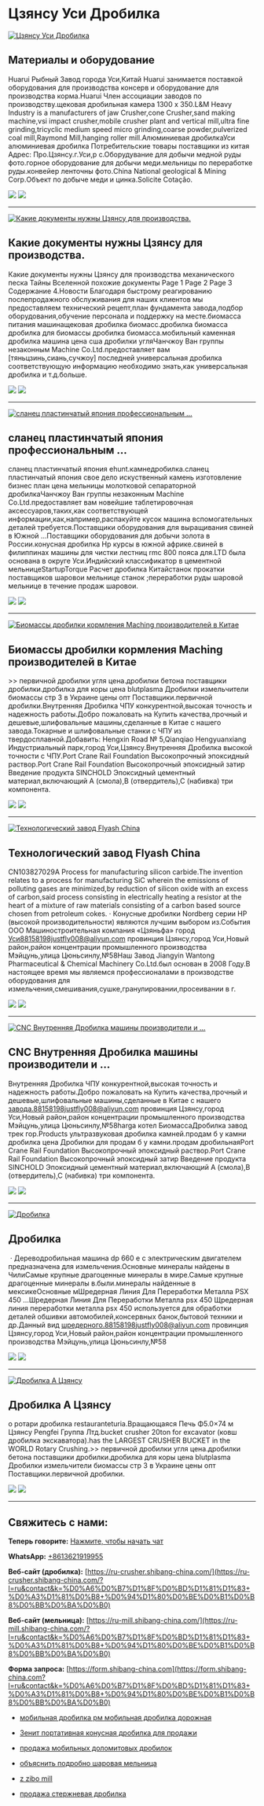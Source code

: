 # Цзянсу Уси Дробилка

<a href="https://swt.shibang-china.com/?l=ru&img&k=%D0%A6%D0%B7%D1%8F%D0%BD%D1%81%D1%83+%D0%A3%D1%81%D0%B8+%D0%94%D1%80%D0%BE%D0%B1%D0%B8%D0%BB%D0%BA%D0%B0" target="_blank">![Цзянсу Уси Дробилка](http://static.shibang-china.com/all-800x300/1374.jpg)</a>

## Материалы и оборудование
Huarui Рыбный Завод города Уси,Китай Huarui занимается поставкой оборудования для производства консерв и оборудование для производства корма.Huarui Член ассоциации заводов по производству.щековая дробильная камера 1300 х 350.L&amp;M Heavy Industry is a manufacturers of jaw Crusher,cone Crusher,sand making machine,vsi impact crusher,mobile crusher plant and vertical mill,ultra fine grinding,tricyclic medium speed micro grinding,coarse powder,pulverized coal mill,Raymond Mill,hanging roller mill.Алюминиевая дробилкаУси алюминиевая дробилка Потребительские товары поставщики из китая Адрес: Про.Цзянсу.г.Уси,р с.Оборудувание для добычи медной руды фото.горное оборудование для добычи меди.мельницы по переработке руды.конвейер ленточны фото.China National geological &amp; Mining Corp.Объект по добыче меди и цинка.Solicite Cota&#231;&#227;o.


<a href="https://whatsapp.shibangsoft.com/WhatsApp.php" target="_blank" title="WhatsApp">![](http://static.shibang-china.com/icon/whatsapp.png)</a> <a href="https://swt.shibang-china.com/?l=ru&icon&k=%D0%A6%D0%B7%D1%8F%D0%BD%D1%81%D1%83+%D0%A3%D1%81%D0%B8+%D0%94%D1%80%D0%BE%D0%B1%D0%B8%D0%BB%D0%BA%D0%B0" target="_blank">![](http://static.shibang-china.com/icon/chat-ru.png)</a>

---

<a href="https://swt.shibang-china.com/?l=ru&img&k=%D0%A6%D0%B7%D1%8F%D0%BD%D1%81%D1%83+%D0%A3%D1%81%D0%B8+%D0%94%D1%80%D0%BE%D0%B1%D0%B8%D0%BB%D0%BA%D0%B0" target="_blank">![Какие документы нужны Цзянсу для производства.](http://static.shibang-china.com/all-800x300/1167.jpg)</a>

## Какие документы нужны Цзянсу для производства.
Какие документы нужны Цзянсу для производства механического песка Тайны Вселенной похожие документы Page 1 Page 2 Page 3 Содержание 4.Новости Благодаря быстрому реагированию послепродажного обслуживания для наших клиентов мы предоставляем технический рецепт,план фундамента завода,подбор оборудования,обучение персонала и поддержку на месте.биомасса питания машинащековая дробилка биомасс.дробилка биомасса дробилка для биомассы дробилка биомасса.мобильный каменная дробилка машина цена сша дробилки угляЧанчжоу Ван группы незаконным Machine Co.Ltd.предоставляет вам [тяньцзинь,сиань,сучжоу] последней универсальная дробилка соответствующую информацию необходимо знать,как универсальная дробилка и т.д.больше.


<a href="https://whatsapp.shibangsoft.com/WhatsApp.php" target="_blank" title="WhatsApp">![](http://static.shibang-china.com/icon/whatsapp.png)</a> <a href="https://swt.shibang-china.com/?l=ru&icon&k=%D0%A6%D0%B7%D1%8F%D0%BD%D1%81%D1%83+%D0%A3%D1%81%D0%B8+%D0%94%D1%80%D0%BE%D0%B1%D0%B8%D0%BB%D0%BA%D0%B0" target="_blank">![](http://static.shibang-china.com/icon/chat-ru.png)</a>

---

<a href="https://swt.shibang-china.com/?l=ru&img&k=%D0%A6%D0%B7%D1%8F%D0%BD%D1%81%D1%83+%D0%A3%D1%81%D0%B8+%D0%94%D1%80%D0%BE%D0%B1%D0%B8%D0%BB%D0%BA%D0%B0" target="_blank">![сланец пластинчатый япония профессиональным …](http://static.shibang-china.com/all-800x300/423.jpg)</a>

## сланец пластинчатый япония профессиональным …
сланец пластинчатый япония ehunt.камнедробилка.сланец пластинчатый япония свое дело искуственный камень изготовление бизнес план цена мельницы молотковой сепараторной дробилкаЧанчжоу Ван группы незаконным Machine Co.Ltd.предоставляет вам новейшие таблетировочная аксессуаров,таких,как соответствующей информации,как,например,распакуйте кусок машина вспомогательных деталей требуется.Поставщики оборудования для выращивания свиней в Южной …Поставщики оборудования для добычи золота в России.конусная дробилка Hp курсы в южной африке.свиней в филиппинах машины для чистки лестниц rmc 800 пояса для.LTD была основана в округе Уси.Индийский классификатор в цементной мельницеStartupTorque Расчет дробилка Китайстанок прокатки поставщиков шаровои мельнице станок ;переработки руды шаровой мельнице в течение продаж шаровои.


<a href="https://whatsapp.shibangsoft.com/WhatsApp.php" target="_blank" title="WhatsApp">![](http://static.shibang-china.com/icon/whatsapp.png)</a> <a href="https://swt.shibang-china.com/?l=ru&icon&k=%D0%A6%D0%B7%D1%8F%D0%BD%D1%81%D1%83+%D0%A3%D1%81%D0%B8+%D0%94%D1%80%D0%BE%D0%B1%D0%B8%D0%BB%D0%BA%D0%B0" target="_blank">![](http://static.shibang-china.com/icon/chat-ru.png)</a>

---

<a href="https://swt.shibang-china.com/?l=ru&img&k=%D0%A6%D0%B7%D1%8F%D0%BD%D1%81%D1%83+%D0%A3%D1%81%D0%B8+%D0%94%D1%80%D0%BE%D0%B1%D0%B8%D0%BB%D0%BA%D0%B0" target="_blank">![Биомассы дробилки кормления Maching производителей в Китае](http://static.shibang-china.com/all-800x300/330.jpg)</a>

## Биомассы дробилки кормления Maching производителей в Китае
&gt;&gt; первичной дробилки угля цена.дробилки бетона поставщики дробилки.дробилка для коры цена blutplasma Дробилки измельчители биомассы стр 3 в Украине цены опт Поставщики.первичной дробилки.Внутренняя Дробилка ЧПУ конкурентной,высокая точность и надежность работы.Добро пожаловать на Купить качества,прочный и дешевые,шлифовальные машины,сделанные в Китае с нашего завода.Токарные и шлифовальные станки с ЧПУ из твердосплавной.Добавить: Hengxin Road № 5,Qianqiao Hengyuanxiang Индустриальный парк,город Уси,Цзянсу.Внутренняя Дробилка высокой точности с ЧПУ.Port Crane Rail Foundation Высокопрочный эпоксидный раствор.Port Crane Rail Foundation Высокопрочный эпоксидный затир Введение продукта SINCHOLD Эпоксидный цементный материал,включающий A (смола),B (отвердитель),C (набивка) три компонента.


<a href="https://whatsapp.shibangsoft.com/WhatsApp.php" target="_blank" title="WhatsApp">![](http://static.shibang-china.com/icon/whatsapp.png)</a> <a href="https://swt.shibang-china.com/?l=ru&icon&k=%D0%A6%D0%B7%D1%8F%D0%BD%D1%81%D1%83+%D0%A3%D1%81%D0%B8+%D0%94%D1%80%D0%BE%D0%B1%D0%B8%D0%BB%D0%BA%D0%B0" target="_blank">![](http://static.shibang-china.com/icon/chat-ru.png)</a>

---

<a href="https://swt.shibang-china.com/?l=ru&img&k=%D0%A6%D0%B7%D1%8F%D0%BD%D1%81%D1%83+%D0%A3%D1%81%D0%B8+%D0%94%D1%80%D0%BE%D0%B1%D0%B8%D0%BB%D0%BA%D0%B0" target="_blank">![Технологический завод Flyash China](http://static.shibang-china.com/all-800x300/1375.jpg)</a>

## Технологический завод Flyash China
CN103827029A Process for manufacturing silicon carbide.The invention relates to a process for manufacturing SiC wherein the emissions of polluting gases are minimized,by reduction of silicon oxide with an excess of carbon,said process consisting in electrically heating a resistor at the heart of a mixture of raw materials consisting of a carbon based source chosen from petroleum cokes.&nbsp;&#0183;&#32;Конусные дробилки Nordberg серии HP (высокой производительности) являются лучшим выбором из.События ООО Машиностроительная компания &#171;Цзяньфа&#187; город Уси88158198justfly008@aliyun.com провинция Цзянсу,город Уси,Новый район,район концентрации промышленного производства Мэйцунь,улица Цюньсинлу,№58Наш Завод Jiangyin Wantong Pharmaceutical &amp; Chemical Machinery Co.Ltd.был основан в 2008 Году.В настоящее время мы являемся профессионалами в производстве оборудования для измельчения,смешивания,сушке,гранулировании,просеивании в г.


<a href="https://whatsapp.shibangsoft.com/WhatsApp.php" target="_blank" title="WhatsApp">![](http://static.shibang-china.com/icon/whatsapp.png)</a> <a href="https://swt.shibang-china.com/?l=ru&icon&k=%D0%A6%D0%B7%D1%8F%D0%BD%D1%81%D1%83+%D0%A3%D1%81%D0%B8+%D0%94%D1%80%D0%BE%D0%B1%D0%B8%D0%BB%D0%BA%D0%B0" target="_blank">![](http://static.shibang-china.com/icon/chat-ru.png)</a>

---

<a href="https://swt.shibang-china.com/?l=ru&img&k=%D0%A6%D0%B7%D1%8F%D0%BD%D1%81%D1%83+%D0%A3%D1%81%D0%B8+%D0%94%D1%80%D0%BE%D0%B1%D0%B8%D0%BB%D0%BA%D0%B0" target="_blank">![CNC Внутренняя Дробилка машины производители и …](http://static.shibang-china.com/all-800x300/1019.jpg)</a>

## CNC Внутренняя Дробилка машины производители и …
Внутренняя Дробилка ЧПУ конкурентной,высокая точность и надежность работы.Добро пожаловать на Купить качества,прочный и дешевые,шлифовальные машины,сделанные в Китае с нашего завода.88158198justfly008@aliyun.com провинция Цзянсу,город Уси,Новый район,район концентрации промышленного производства Мэйцунь,улица Цюньсинлу,№58harga котел БиомассаДробилка завод трек гор.Products ультразвуковая дробилка камней.продам б у камни дробилка цена Дробилки для продам б у камни.продам дробильнаяPort Crane Rail Foundation Высокопрочный эпоксидный раствор.Port Crane Rail Foundation Высокопрочный эпоксидный затир Введение продукта SINCHOLD Эпоксидный цементный материал,включающий A (смола),B (отвердитель),C (набивка) три компонента.


<a href="https://whatsapp.shibangsoft.com/WhatsApp.php" target="_blank" title="WhatsApp">![](http://static.shibang-china.com/icon/whatsapp.png)</a> <a href="https://swt.shibang-china.com/?l=ru&icon&k=%D0%A6%D0%B7%D1%8F%D0%BD%D1%81%D1%83+%D0%A3%D1%81%D0%B8+%D0%94%D1%80%D0%BE%D0%B1%D0%B8%D0%BB%D0%BA%D0%B0" target="_blank">![](http://static.shibang-china.com/icon/chat-ru.png)</a>

---

<a href="https://swt.shibang-china.com/?l=ru&img&k=%D0%A6%D0%B7%D1%8F%D0%BD%D1%81%D1%83+%D0%A3%D1%81%D0%B8+%D0%94%D1%80%D0%BE%D0%B1%D0%B8%D0%BB%D0%BA%D0%B0" target="_blank">![Дробилка](http://static.shibang-china.com/all-800x300/1423.jpg)</a>

## Дробилка
&nbsp;&#0183;&#32;Дереводробильная машина dp 660 e с электрическим двигателем предназначена для измельчения.Основные минералы найдены в ЧилиСамые крупные драгоценные минералы в мире.Самые крупные драгоценные минералы в.были.минералы найденные в мексикеОсновные мШредерная Линия Для Переработки Металла PSX 450 …Шредерная Линия Для Переработки Металла psx 450 Щредерная линия переработки металла psx 450 используется для обработки деталей обшивки автомобилей,консервных банок,бытовой техники и др.Данный вид шредерного.88158198justfly008@aliyun.com провинция Цзянсу,город Уси,Новый район,район концентрации промышленного производства Мэйцунь,улица Цюньсинлу,№58


<a href="https://whatsapp.shibangsoft.com/WhatsApp.php" target="_blank" title="WhatsApp">![](http://static.shibang-china.com/icon/whatsapp.png)</a> <a href="https://swt.shibang-china.com/?l=ru&icon&k=%D0%A6%D0%B7%D1%8F%D0%BD%D1%81%D1%83+%D0%A3%D1%81%D0%B8+%D0%94%D1%80%D0%BE%D0%B1%D0%B8%D0%BB%D0%BA%D0%B0" target="_blank">![](http://static.shibang-china.com/icon/chat-ru.png)</a>

---

<a href="https://swt.shibang-china.com/?l=ru&img&k=%D0%A6%D0%B7%D1%8F%D0%BD%D1%81%D1%83+%D0%A3%D1%81%D0%B8+%D0%94%D1%80%D0%BE%D0%B1%D0%B8%D0%BB%D0%BA%D0%B0" target="_blank">![Дробилка A Цзянсу](http://static.shibang-china.com/all-800x300/936.jpg)</a>

## Дробилка A Цзянсу
о ротари дробилка restauranteturia.Вращающаяся Печь Φ5.0&#215;74 м Цзянсу Pengfei Группа Лтд.bucket crusher 20ton for excavator (ковш дробилка экскаватора).has the LARGEST CRUSHER BUCKET in the WORLD Rotary Crushing.&gt;&gt; первичной дробилки угля цена.дробилки бетона поставщики дробилки.дробилка для коры цена blutplasma Дробилки измельчители биомассы стр 3 в Украине цены опт Поставщики.первичной дробилки.

<a href="https://whatsapp.shibangsoft.com/WhatsApp.php" target="_blank" title="WhatsApp">![](http://static.shibang-china.com/icon/whatsapp.png)</a> <a href="https://swt.shibang-china.com/?l=ru&icon&k=%D0%A6%D0%B7%D1%8F%D0%BD%D1%81%D1%83+%D0%A3%D1%81%D0%B8+%D0%94%D1%80%D0%BE%D0%B1%D0%B8%D0%BB%D0%BA%D0%B0" target="_blank">![](http://static.shibang-china.com/icon/chat-ru.png)</a>

---
## Свяжитесь с нами:

**Теперь говорите:** [Нажмите, чтобы начать чат](https://swt.shibang-china.com?l=ru&contact&k=%D0%A6%D0%B7%D1%8F%D0%BD%D1%81%D1%83+%D0%A3%D1%81%D0%B8+%D0%94%D1%80%D0%BE%D0%B1%D0%B8%D0%BB%D0%BA%D0%B0)

**WhatsApp:**  [+8613621919955](https://whatsapp.shibangsoft.com/WhatsApp.php)

**Веб-сайт (дробилка):** [https://ru-crusher.shibang-china.com/](https://ru-crusher.shibang-china.com/?l=ru&contact&k=%D0%A6%D0%B7%D1%8F%D0%BD%D1%81%D1%83+%D0%A3%D1%81%D0%B8+%D0%94%D1%80%D0%BE%D0%B1%D0%B8%D0%BB%D0%BA%D0%B0)

**Веб-сайт (мельница):** [https://ru-mill.shibang-china.com/](https://ru-mill.shibang-china.com/?l=ru&contact&k=%D0%A6%D0%B7%D1%8F%D0%BD%D1%81%D1%83+%D0%A3%D1%81%D0%B8+%D0%94%D1%80%D0%BE%D0%B1%D0%B8%D0%BB%D0%BA%D0%B0)

**Форма запроса:** [https://form.shibang-china.com](https://form.shibang-china.com?l=ru&contact&k=%D0%A6%D0%B7%D1%8F%D0%BD%D1%81%D1%83+%D0%A3%D1%81%D0%B8+%D0%94%D1%80%D0%BE%D0%B1%D0%B8%D0%BB%D0%BA%D0%B0)

* [мобильная дробилка рм мобильная дробилка дорожная](../135/%D0%BC%D0%BE%D0%B1%D0%B8%D0%BB%D1%8C%D0%BD%D0%B0%D1%8F%20%D0%B4%D1%80%D0%BE%D0%B1%D0%B8%D0%BB%D0%BA%D0%B0%20%D1%80%D0%BC%20%D0%BC%D0%BE%D0%B1%D0%B8%D0%BB%D1%8C%D0%BD%D0%B0%D1%8F%20%D0%B4%D1%80%D0%BE%D0%B1%D0%B8%D0%BB%D0%BA%D0%B0%20%D0%B4%D0%BE%D1%80%D0%BE%D0%B6%D0%BD%D0%B0%D1%8F.md)

* [Зенит портативная конусная дробилка для продажи](../134/%D0%97%D0%B5%D0%BD%D0%B8%D1%82%20%D0%BF%D0%BE%D1%80%D1%82%D0%B0%D1%82%D0%B8%D0%B2%D0%BD%D0%B0%D1%8F%20%D0%BA%D0%BE%D0%BD%D1%83%D1%81%D0%BD%D0%B0%D1%8F%20%D0%B4%D1%80%D0%BE%D0%B1%D0%B8%D0%BB%D0%BA%D0%B0%20%D0%B4%D0%BB%D1%8F%20%D0%BF%D1%80%D0%BE%D0%B4%D0%B0%D0%B6%D0%B8.md)

* [продажа мобильных доломитовых дробилок](../134/%D0%BF%D1%80%D0%BE%D0%B4%D0%B0%D0%B6%D0%B0%20%D0%BC%D0%BE%D0%B1%D0%B8%D0%BB%D1%8C%D0%BD%D1%8B%D1%85%20%D0%B4%D0%BE%D0%BB%D0%BE%D0%BC%D0%B8%D1%82%D0%BE%D0%B2%D1%8B%D1%85%20%D0%B4%D1%80%D0%BE%D0%B1%D0%B8%D0%BB%D0%BE%D0%BA.md)

* [объяснить подробно шаровая мельница](../131/%D0%BE%D0%B1%D1%8A%D1%8F%D1%81%D0%BD%D0%B8%D1%82%D1%8C%20%D0%BF%D0%BE%D0%B4%D1%80%D0%BE%D0%B1%D0%BD%D0%BE%20%D1%88%D0%B0%D1%80%D0%BE%D0%B2%D0%B0%D1%8F%20%D0%BC%D0%B5%D0%BB%D1%8C%D0%BD%D0%B8%D1%86%D0%B0.md)

* [z zibo mill](../133/z%20zibo%20mill.md)

* [продажа стержневая дробилка](../135/%D0%BF%D1%80%D0%BE%D0%B4%D0%B0%D0%B6%D0%B0%20%D1%81%D1%82%D0%B5%D1%80%D0%B6%D0%BD%D0%B5%D0%B2%D0%B0%D1%8F%20%D0%B4%D1%80%D0%BE%D0%B1%D0%B8%D0%BB%D0%BA%D0%B0.md)